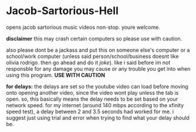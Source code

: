 # Jacob-Sartorious-Hell
opens jacob sartorious music videos non-stop. youre welcome. 

**disclaimer**
this may crash certain computers so please use with caution. 

also please dont be a jackass and put this on someone else's computer or a school/work computer (unless said person/school/business doesnt like olivia rodrigo. then go ahead and do it *joke*). like i said before im not responsble for any damage you may cause or any trouble you get into when using this program. **USE WITH CAUTION**

**for delays:**
the delays are set so the youtube video can load before moving onto opening another video, since the video wont play unless the tab is open. so, this basically means the delay needs to be set based on your network speed. for my internet (around 140 mbps according to the xfinity speed test), a delay between 2 and 3.5 seconds had worked for me. i suggest just using trial and error when trying to find what your delay should be. 
